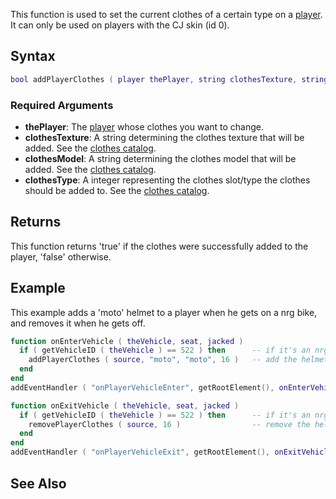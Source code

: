 This function is used to set the current clothes of a certain type on a [player](/docs/player.md "wikilink"). It can only be used on players with the CJ skin (id 0).

Syntax
------

``` lua
bool addPlayerClothes ( player thePlayer, string clothesTexture, string clothesModel, int clothesType )
```

### Required Arguments

-   **thePlayer**: The [player](/docs/player.md "wikilink") whose clothes you want to change.
-   **clothesTexture**: A string determining the clothes texture that will be added. See the [clothes catalog](/docs/cj_clothes.md "wikilink").
-   **clothesModel**: A string determining the clothes model that will be added. See the [clothes catalog](/docs/cj_clothes.md "wikilink").
-   **clothesType**: A integer representing the clothes slot/type the clothes should be added to. See the [clothes catalog](/docs/cj_clothes.md "wikilink").

Returns
-------

This function returns 'true' if the clothes were successfully added to the player, 'false' otherwise.

Example
-------

This example adds a 'moto' helmet to a player when he gets on a nrg bike, and removes it when he gets off.

``` lua
function onEnterVehicle ( theVehicle, seat, jacked )
  if ( getVehicleID ( theVehicle ) == 522 ) then      -- if it's an nrg
    addPlayerClothes ( source, "moto", "moto", 16 )   -- add the helmet
  end
end
addEventHandler ( "onPlayerVehicleEnter", getRootElement(), onEnterVehicle )

function onExitVehicle ( theVehicle, seat, jacked )
  if ( getVehicleID ( theVehicle ) == 522 ) then      -- if it's an nrg
    removePlayerClothes ( source, 16 )                -- remove the helmet
  end
end
addEventHandler ( "onPlayerVehicleExit", getRootElement(), onExitVehicle )
```

See Also
--------
